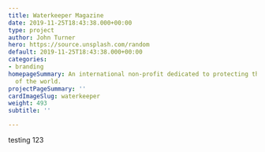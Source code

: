 ```yaml
---
title: Waterkeeper Magazine
date: 2019-11-25T18:43:38.000+00:00
type: project
author: John Turner
hero: https://source.unsplash.com/random
default: 2019-11-25T18:43:38.000+00:00
categories:
- branding
homepageSummary: An international non-profit dedicated to protecting the water ways
  of the world.
projectPageSummary: ''
cardImageSlug: waterkeeper
weight: 493
subtitle: ''

---
```

testing 123